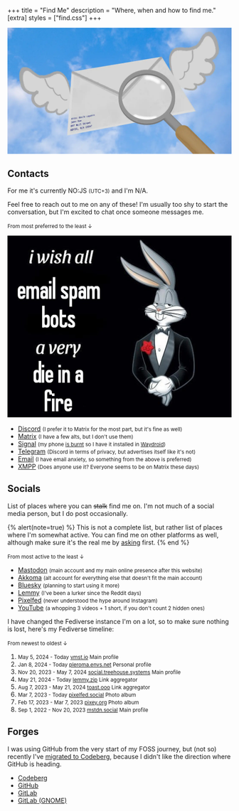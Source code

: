+++
title = "Find Me"
description = "Where, when and how to find me."
[extra]
styles = ["find.css"]
+++

<picture>
  <source srcset="envelope-d.webp" media="(prefers-color-scheme: dark)" />
  <img class="no-hover" alt="envelope" src="envelope-l.webp"  />
</picture>

## Contacts

For me it's currently <time><span id="clock"><noscript>NO:JS</noscript></span></time> <small>(UTC+3)</small> and I'm <span id="online-indicator"><noscript>N/A</noscript></span>.

Feel free to reach out to me on any of these! I'm usually too shy to start the conversation, but I'm excited to chat once someone messages me.

<small>From most preferred to the least ↓</small>

![die in a fire](die-in-a-fire.jpg#end)

- [Discord](https://discord.com/users/650757995378114581) <small>(I prefer it to Matrix for the most part, but it's fine as well)</small>
- [Matrix](https://matrix.to/#/@daudix:envs.net) <small>(I have a few alts, but I don't use them)</small>
- [Signal](https://signal.me/#eu/vqDQLk2OAOC3aFdUbzUCGrqRlAB5TSrv2nO8dc7B92B4t5YpR01H-LQ5TmMTifA2) <small>(my phone [is burnt](@/blog/2024-07-08-using-dumbphone/index.md) so I have it installed in [Waydroid](https://waydro.id))</small>
- [Telegram](https://t.me/ddaudix) <small>(Discord in terms of privacy, but advertises itself like it's not)</small>
- [Email](mailto:me@daudix.one) <small>(I have email anxiety, so something from the above is preferred)</small>
- [XMPP](xmpp:daudix@nixnet.services) <small>(Does anyone use it? Everyone seems to be on Matrix these days)</small>

## Socials

List of places where you can ~~stalk~~ find me on. I'm not much of a social media person, but I do post occasionally.

{% alert(note=true) %}
This is not a complete list, but rather list of places where I'm somewhat active. You can find me on other platforms as well, although make sure it's the real me by [asking](#contacts) first.
{% end %}

<small>From most active to the least ↓</small>

- [Mastodon](https://social.treehouse.systems/@daudix) <small>(main account and my main online presence after this website)</small>
- [Akkoma](https://pleroma.envs.net/daudix) <small>(alt account for everything else that doesn't fit the main account)</small>
- [Bluesky](https://bsky.app/profile/daudix.one) <small>(planning to start using it more)</small>
- [Lemmy](https://lemmy.zip/u/daudix) <small>(I've been a lurker since the Reddit days)</small>
- [Pixelfed](https://pixelfed.social/Daudix) <small>(never understood the hype around Instagram)</small>
- [YouTube](https://www.youtube.com/@ddaudix) <small>(a whopping 3 videos + 1 short, if you don't count 2 hidden ones)</small>

I have changed the Fediverse instance I'm on a lot, so to make sure nothing is lost, here's my Fediverse timeline:

<small>From newest to oldest ↓</small>
<ol id="timeline">
  <li>
    <small>
      <span class="timeline-title">May 5, 2024 - Today</span>
      <a href="https://vmst.io/@daudix">vmst.io</a>
      <span class="timeline-badge">Main profile</span>
    </small>
  </li>
  <li>
    <small>
      <span class="timeline-title">Jan 8, 2024 - Today</span>
      <a href="https://pleroma.envs.net/daudix">pleroma.envs.net</a>
      <span class="timeline-badge">Personal profile</span>
    </small>
  </li>
  <li>
    <small>
      <span class="timeline-title">Nov 20, 2023 - May 7, 2024</span>
      <a href="https://social.treehouse.systems/@daudix">social.treehouse.systems</a>
      <span class="timeline-badge">Main profile</span>
    </small>
  </li>
  <li>
    <small>
      <span class="timeline-title">May 21, 2024 - Today</span>
      <a href="https://lemmy.zip/u/daudix">lemmy.zip</a>
      <span class="timeline-badge">Link aggregator</span>
    </small>
  </li>
  <li>
    <small>
      <span class="timeline-title">Aug 7, 2023 - May 21, 2024</span>
      <a href="https://toast.ooo/u/daudix">toast.ooo</a>
      <span class="timeline-badge">Link aggregator</span>
    </small>
  </li>
  <li>
    <small>
      <span class="timeline-title">Mar 7, 2023 - Today</span>
      <a href="https://pixelfed.social/Daudix">pixelfed.social</a>
      <span class="timeline-badge">Photo album</span>
    </small>
  </li>
  <li>
    <small>
      <span class="timeline-title">Feb 17, 2023 - Mar 7, 2023</span>
      <a href="https://pixey.org/Daudix">pixey.org</a>
      <span class="timeline-badge">Photo album</span>
    </small>
  </li>
  <li>
    <small>
      <span class="timeline-title">Sep 1, 2022 - Nov 20, 2023</span>
      <a href="https://mstdn.social/@Daudix">mstdn.social</a>
      <span class="timeline-badge">Main profile</span>
    </small>
  </li>
</ol>

## Forges

I was using GitHub from the very start of my FOSS journey, but (not so) recently I've [migrated to Codeberg](@/blog/2023-07-15-migration-from-github-to-codeberg/index.md), because I didn't like the direction where GitHub is heading.

- [Codeberg](https://codeberg.org/daudix)
- [GitHub](https://github.com/daudix)
- [GitLab](https://gitlab.com/daudix)
- [GitLab (GNOME)](https://gitlab.gnome.org/daudix)

<script type="text/javascript">
  function updateClock() {
    const options = {
      // No, I'm not in Moscow, just so happens the timezone is the same there
      timeZone: "Europe/Moscow",
      hour: "2-digit",
      minute: "2-digit",
      hour12: false,
    };

    const clockElement = document.getElementById("clock");
    const myLocalTime = new Date().toLocaleString("en-US", options);
    const userLocalTime = new Date().toLocaleString("en-US", {
      hour: "2-digit",
      minute: "2-digit",
      hour12: false,
    });

    if (myLocalTime === userLocalTime) {
      clockElement.textContent = "Same time as yours";
    }

    else {
      clockElement.textContent = myLocalTime;
    }
  }

  updateClock();
  setInterval(updateClock, 1000);
</script>

<script type="text/javascript">
	document.addEventListener("DOMContentLoaded", function () {
		const indicatorElement = document.getElementById("online-indicator");
		indicatorElement.innerHTML = "N/A";

		fetch("https://api.lanyard.rest/v1/users/650757995378114581")
			.then(response => response.json())
			.then(data => {
				const status = data.data.discord_status;

				indicatorElement.classList.remove("online", "idle", "dnd", "offline");
				indicatorElement.classList.add(status);

				switch (status) {
					case "online":
						indicatorElement.innerHTML = "Online";
						break;
					case "idle":
						indicatorElement.innerHTML = "Idle";
						break;
					case "dnd":
						indicatorElement.innerHTML = "DND";
						break;
					case "offline":
						indicatorElement.innerHTML = "Offline";
						break;
				}
			})
			.catch(error => {
				console.error("Error fetching Lanyard data:", error);
				indicatorElement.innerHTML = "N/A";
			});
	});
</script>
